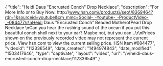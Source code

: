 {
    "title": "Heidi Daus \"Encrusted Conch\" Drop Necklace",
    "description": "For More Info or to Buy Now: http:\/\/www.hsn.com\/products\/seo\/8369464?rdr=1&sourceid=youtube&cm_mmc=Social-_-Youtube-_-ProductVideo-_-084477\r\nHeidi Daus \"Encrusted Conch\" Beaded MotherofPearl Drop Necklace   \nCan you hear the rushing sound of the ocean if you put this beautiful conch shell next to your ear? Maybe not, but you can...\r\nPrices shown on the previously recorded video may not represent the current price.  View hsn.com to view the current selling price. HSN Item #084477",
    "videoid": "112336549",
    "date_created": "1494974843",
    "date_modified": "1503417646",
    "type": "captivate",
    "layout": "video",
    "url": "\/v\/heidi-daus-encrusted-conch-drop-necklace\/112336549"
}